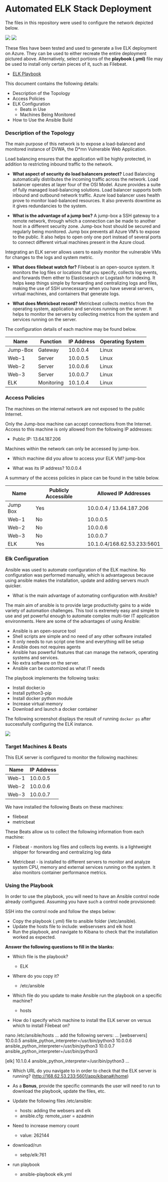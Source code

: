 # Automated ELK Stack Deployment

The files in this repository were used to configure the network depicted below.

![](Images/network_diagram.png)
![](Images/AzureNetworkTopology.png)

These files have been tested and used to generate a live ELK deployment on Azure. They can be used to either recreate the entire deployment pictured above. Alternatively, select portions of the **playbook (.yml)** file may be used to install only certain pieces of it, such as Filebeat.

  - [ELK Playbook](/Ansible/install-elk.yml)
    
This document contains the following details:
- Description of the Topology
- Access Policies
- ELK Configuration
  - Beats in Use
  - Machines Being Monitored
- How to Use the Ansible Build

### Description of the Topology

The main purpose of this network is to expose a load-balanced and monitored instance of DVWA, the D*mn Vulnerable Web Application.

Load balancing ensures that the application will be highly protected, in addition to restricting inbound traffic to the network.

- **What aspect of security do load balancers protect?** 
	Load Balancing automatically distributes the incoming traffic across the network. Load balancer operates at layer four of the OSI Model. Azure provides a suite of fully managed load-balancing solutions. Load balancer supports both inbound and outbound network traffic. Azure load balancer uses health prove to monitor load-balanced resources. It also prevents downtime as it gives redundancies to the system.

- **What is the advantage of a jump box?** 
	A jump-box a SSH gateway to a remote network, through which a connection can be made to another host in a different security zone. Jump-box host should be secured and regularly being monitored. Jump box prevents all Azure VM’s to expose to the public. It also helps to open only one port instead of several ports to connect different virtual machines present in the Azure cloud.

Integrating an ELK server allows users to easily monitor the vulnerable VMs for changes to the logs and system metric.

- **What does filebeat watch for?**
	Filebeat is an open-source system. It monitors the log files or locations that you specify, collects log events, and forwards them either to Elasticsearch or Logstash for indexing. It helps keep things simple by forwarding and centralizing logs and files, making the use of SSH unnecessary when you have several servers, virtual machines, and containers that generate logs.

- **What does Metricbeat record?**
	Metricbeat collects metrics from the operating system, application and services running on the server. It helps to monitor the servers by collecting metrics from the system and services running on the server. 

The configuration details of each machine may be found below.

| Name     | Function   | IP Address | Operating System |
|----------|------------|------------|------------------|
| Jump-Box | Gateway    | 10.0.0.4   | Linux            |
| Web-1    | Server     | 10.0.0.5   | Linux            |
| Web-2    | Server     | 10.0.0.6   | Linux            |
| Web-3    | Server     | 10.0.0.7   | Linux            |
| ELK      | Monitoring | 10.1.0.4   | Linux            |


### Access Policies

The machines on the internal network are not exposed to the public Internet. 

Only the Jump-box machine can accept connections from the Internet. Access to this machine is only allowed from the following IP addresses:
- Public IP: 13.64.187.206

Machines within the network can only be accessed by jump-box.
- Which machine did you allow to access your ELK VM? 
	jump-box
	
- What was its IP address?
	10.0.0.4

A summary of the access policies in place can be found in the table below.

| Name     | Publicly Accessible | Allowed IP Addresses        |
|----------|---------------------|-----------------------------|
| Jump Box | Yes                 | 10.0.0.4 / 13.64.187.206    |
| Web-1    | No                  | 10.0.0.5                    |
| Web-2    | No                  | 10.0.0.6                    |
| Web-3    | No                  | 10.0.0.7                    |
| ELK      | Yes                 | 10.1.0.4/168.62.53.233:5601 |

### Elk Configuration

Ansible was used to automate configuration of the ELK machine. No configuration was performed manually, which is advantageous because using ansible makes the installation, update and adding servers much quicker. 

- What is the main advantage of automating configuration with Ansible?

The main aim of ansible is to provide large productivity gains to a wide variety of automation challenges. This tool is extremely easy and simple to use and yet powerful enough to automate complex multi-tier IT application environments. Here are some of the advantages of using Ansible:

- Ansible is an open-source tool
- Shell scripts are simple and no need of any other software installed
- It only needs to run script one time and everything will be setup
- Ansible does not requires agents 
- Ansible has powerful features that can manage the network, operating systems and services. 
- No extra software on the server. 
- Ansible can be customized as what IT needs

The playbook implements the following tasks:
- Install docker.io
- Install python3-pip
- Install docker python module
- Increase virtual memory
- Download and launch a docker container

The following screenshot displays the result of running `docker ps` after successfully configuring the ELK instance.

![](Images/docker-ps.PNG)

### Target Machines & Beats

This ELK server is configured to monitor the following machines:

| Name     | IP Address |
|----------|------------|
| Web-1    | 10.0.0.5   |
| Web-2    | 10.0.0.6   |
| Web-3    | 10.0.0.7   |

We have installed the following Beats on these machines:
- filebeat
- metricbeat

These Beats allow us to collect the following information from each machine:

- Filebeat - monitors log files and collects log events. is a lightweight shipper for forwarding and centralizing log data

- Metricbeat - is installed to different servers to monitor and analyze system CPU, memory and external services running on the system. It also monitors container performance metrics. 


### Using the Playbook
In order to use the playbook, you will need to have an Ansible control node already configured. Assuming you have such a control node provisioned: 

SSH into the control node and follow the steps below:
- Copy the playbook (.yml) file to ansible folder (/etc/ansible).
- Update the hosts file to include: webservsers and elk host
- Run the playbook, and navigate to Kibana to check that the installation worked as expected.

**Answer the following questions to fill in the blanks:**
- Which file is the playbook? 
	- ELK
	
- Where do you copy it?
	- /etc/ansible
	
- Which file do you update to make Ansible run the playbook on a specific machine? 
	- hosts

- How do I specify which machine to install the ELK server on versus which to install Filebeat on?

nano /etc/ansible/hosts ... add the following servers: 
...
[webservers]
10.0.0.5 ansible_python_interpreter=/usr/bin/python3
10.0.0.6 ansible_python_interpreter=/usr/bin/python3
10.0.0.7 ansible_python_interpreter=/usr/bin/python3

[elk]
10.1.0.4 ansible_python_interpreter=/usr/bin/python3
...

- Which URL do you navigate to in order to check that the ELK server is running?
	(http://168.62.53.233:5601/app/kibana#/home)

- As a **Bonus**, provide the specific commands the user will need to run to download the playbook, update the files, etc.

- Update the following files /etc/ansible: 
	- hosts: adding the websers and elk
	- ansible.cfg: remote_user = azadmin
- Need to increase memory count
	- value: 262144
- download/run
	- sebp/elk:761
- run playbook
	- ansible-playbook elk.yml
	